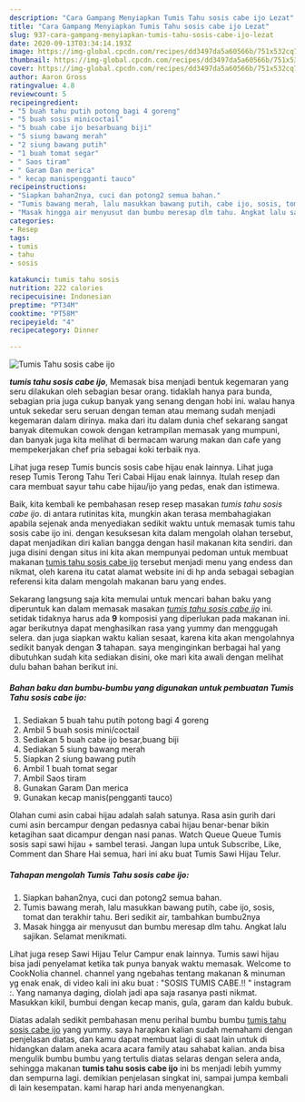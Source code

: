 ```yaml
---
description: "Cara Gampang Menyiapkan Tumis Tahu sosis cabe ijo Lezat"
title: "Cara Gampang Menyiapkan Tumis Tahu sosis cabe ijo Lezat"
slug: 937-cara-gampang-menyiapkan-tumis-tahu-sosis-cabe-ijo-lezat
date: 2020-09-13T03:34:14.193Z
image: https://img-global.cpcdn.com/recipes/dd3497da5a60566b/751x532cq70/tumis-tahu-sosis-cabe-ijo-foto-resep-utama.jpg
thumbnail: https://img-global.cpcdn.com/recipes/dd3497da5a60566b/751x532cq70/tumis-tahu-sosis-cabe-ijo-foto-resep-utama.jpg
cover: https://img-global.cpcdn.com/recipes/dd3497da5a60566b/751x532cq70/tumis-tahu-sosis-cabe-ijo-foto-resep-utama.jpg
author: Aaron Gross
ratingvalue: 4.8
reviewcount: 5
recipeingredient:
- "5 buah tahu putih potong bagi 4 goreng"
- "5 buah sosis minicoctail"
- "5 buah cabe ijo besarbuang biji"
- "5 siung bawang merah"
- "2 siung bawang putih"
- "1 buah tomat segar"
- " Saos tiram"
- " Garam Dan merica"
- " kecap manispengganti tauco"
recipeinstructions:
- "Siapkan bahan2nya, cuci dan potong2 semua bahan."
- "Tumis bawang merah, lalu masukkan bawang putih, cabe ijo, sosis, tomat dan terakhir tahu. Beri sedikit air, tambahkan bumbu2nya"
- "Masak hingga air menyusut dan bumbu meresap dlm tahu. Angkat lalu sajikan. Selamat menikmati."
categories:
- Resep
tags:
- tumis
- tahu
- sosis

katakunci: tumis tahu sosis 
nutrition: 222 calories
recipecuisine: Indonesian
preptime: "PT34M"
cooktime: "PT58M"
recipeyield: "4"
recipecategory: Dinner

---
```



![Tumis Tahu sosis cabe ijo](https://img-global.cpcdn.com/recipes/dd3497da5a60566b/751x532cq70/tumis-tahu-sosis-cabe-ijo-foto-resep-utama.jpg)

<b><i>tumis tahu sosis cabe ijo</i></b>, Memasak bisa menjadi bentuk kegemaran yang seru dilakukan oleh sebagian besar orang. tidaklah hanya para bunda, sebagian pria juga cukup banyak yang senang dengan hobi ini. walau hanya untuk sekedar seru seruan dengan teman atau memang sudah menjadi kegemaran dalam dirinya. maka dari itu dalam dunia chef sekarang sangat banyak ditemukan cowok dengan ketrampilan memasak yang mumpuni, dan banyak juga kita melihat di bermacam warung makan dan cafe yang mempekerjakan chef pria sebagai koki terbaik nya.

Lihat juga resep Tumis buncis sosis cabe hijau enak lainnya. Lihat juga resep Tumis Terong Tahu Teri Cabai Hijau enak lainnya. Itulah resep dan cara membuat sayur tahu cabe hijau/ijo yang pedas, enak dan istimewa.

Baik, kita kembali ke pembahasan resep resep masakan <i>tumis tahu sosis cabe ijo</i>. di antara rutinitas kita, mungkin akan terasa membahagiakan apabila sejenak anda menyediakan sedikit waktu untuk memasak tumis tahu sosis cabe ijo ini. dengan kesuksesan kita dalam mengolah olahan tersebut, dapat menjadikan diri kalian bangga dengan hasil makanan kita sendiri. dan juga disini dengan situs ini kita akan mempunyai pedoman untuk membuat makanan <u>tumis tahu sosis cabe ijo</u> tersebut menjadi menu yang endess dan nikmat, oleh karena itu catat alamat website ini di hp anda sebagai sebagian referensi kita dalam mengolah makanan baru yang endes.


Sekarang langsung saja kita memulai untuk mencari bahan baku yang diperuntuk kan dalam memasak masakan <u><i>tumis tahu sosis cabe ijo</i></u> ini. setidak tidaknya harus ada <b>9</b> komposisi yang diperlukan pada makanan ini. agar berikutnya dapat menghasilkan rasa yang yummy dan menggugah selera. dan juga siapkan waktu kalian sesaat, karena kita akan mengolahnya sedikit banyak dengan <b>3</b> tahapan. saya menginginkan berbagai hal yang dibutuhkan sudah kita sediakan disini, oke mari kita awali dengan melihat dulu bahan bahan berikut ini.

<!--inarticleads1-->

##### Bahan baku dan bumbu-bumbu yang digunakan untuk pembuatan Tumis Tahu sosis cabe ijo:

1. Sediakan 5 buah tahu putih potong bagi 4 goreng
1. Ambil 5 buah sosis mini/coctail
1. Sediakan 5 buah cabe ijo besar,buang biji
1. Sediakan 5 siung bawang merah
1. Siapkan 2 siung bawang putih
1. Ambil 1 buah tomat segar
1. Ambil  Saos tiram
1. Gunakan  Garam Dan merica
1. Gunakan  kecap manis(pengganti tauco)


Olahan cumi asin cabai hijau adalah salah satunya. Rasa asin gurih dari cumi asin bercampur dengan pedasnya cabai hijau benar-benar bikin ketagihan saat dicampur dengan nasi panas. Watch Queue Queue Tumis sosis sapi sawi hijau + sambel terasi. Jangan lupa untuk Subscribe, Like, Comment dan Share Hai semua, hari ini aku buat Tumis Sawi Hijau Telur. 

<!--inarticleads2-->

##### Tahapan mengolah Tumis Tahu sosis cabe ijo:

1. Siapkan bahan2nya, cuci dan potong2 semua bahan.
1. Tumis bawang merah, lalu masukkan bawang putih, cabe ijo, sosis, tomat dan terakhir tahu. Beri sedikit air, tambahkan bumbu2nya
1. Masak hingga air menyusut dan bumbu meresap dlm tahu. Angkat lalu sajikan. Selamat menikmati.


Lihat juga resep Sawi Hijau Telur Campur enak lainnya. Tumis sawi hijau bisa jadi penyelamat ketika tak punya banyak waktu memasak. Welcome to CookNolia channel. channel yang ngebahas tentang makanan &amp; minuman yg enak enak, di video kali ini aku buat : &#34;SOSIS TUMIS CABE.!! &#34; instagram :. Yang namanya daging, diolah jadi apa saja rasanya pasti nikmat. Masukkan kikil, bumbui dengan kecap manis, gula, garam dan kaldu bubuk. 

Diatas adalah sedikit pembahasan menu perihal bumbu bumbu <u>tumis tahu sosis cabe ijo</u> yang yummy. saya harapkan kalian sudah memahami dengan penjelasan diatas, dan kamu dapat membuat lagi di saat lain untuk di hidangkan dalam aneka acara acara family atau sahabat kalian. anda bisa mengulik bumbu bumbu yang tertulis diatas selaras dengan selera anda, sehingga makanan <b>tumis tahu sosis cabe ijo</b> ini bs menjadi lebih yummy dan sempurna lagi. demikian penjelasan singkat ini, sampai jumpa kembali di lain kesempatan. kami harap hari anda menyenangkan.
